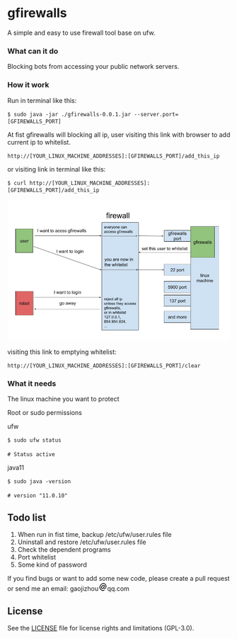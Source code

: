 # gfirewalls
A simple and easy to use firewall tool base on ufw.  

### What can it do
Blocking bots from accessing your public network servers.  


### How it work
Run in terminal like this:
```shell
$ sudo java -jar ./gfirewalls-0.0.1.jar --server.port=[GFIREWALLS_PORT]
```

At fist gfirewalls will blocking all ip, user visiting this link with browser to add current ip to whitelist.  
```
http://[YOUR_LINUX_MACHINE_ADDRESSES]:[GFIREWALLS_PORT]/add_this_ip
```

or visiting link in terminal like this:
```shell
$ curl http://[YOUR_LINUX_MACHINE_ADDRESSES]:[GFIREWALLS_PORT]/add_this_ip
```

![how gfirewalls work pic](./introduction/how_gfirewalls_work.jpg)

visiting this link to emptying whitelist:
```
http://[YOUR_LINUX_MACHINE_ADDRESSES]:[GFIREWALLS_PORT]/clear
```
### What it needs
The linux machine you want to protect  

Root or sudo permissions

ufw  
```shell
$ sudo ufw status

# Status active
```
java11  
```shell
$ sudo java -version

# version "11.0.10"
```

## Todo list
1. When run in fist time, backup /etc/ufw/user.rules file 
2. Uninstall and restore /etc/ufw/user.rules file
3. Check the dependent programs  
4. Port whitelist  
5. Some kind of password  

If you find bugs or want to add some new code, please create a pull request or send me an email: gaojizhou![@](./introduction/@.png)qq.com

## License

See the [LICENSE](LICENSE.md) file for license rights and limitations (GPL-3.0).
